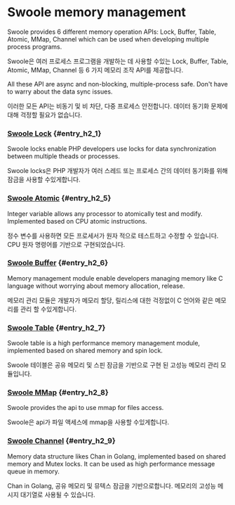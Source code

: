 # Swoole memory management

Swoole provides 6 different memory operation APIs: Lock, Buffer, Table, Atomic, MMap, Channel which can be used when developing multiple process programs.

Swoole은 여러 프로세스 프로그램을 개발하는 데 사용할 수있는 Lock, Buffer, Table, Atomic, MMap, Channel 등 6 가지 메모리 조작 API를 제공합니다.

All these API are async and non-blocking, multiple-process safe. Don't have to warry about the data sync issues. 

이러한 모든 API는 비동기 및 비 차단, 다중 프로세스 안전합니다. 데이터 동기화 문제에 대해 걱정할 필요가 없습니다.

### [Swoole Lock](/modules/swoole-lock.md) {#entry_h2_1}

Swoole locks enable PHP developers use locks for data synchronization between multiple theads or processes.

Swoole locks은 PHP 개발자가 여러 스레드 또는 프로세스 간의 데이터 동기화를 위해 잠금을 사용할 수있게합니다.

### [Swoole Atomic](/modules/swoole-atomic.md) {#entry_h2_5}

Integer variable allows any processor to atomically test and modify. Implemented based on CPU atomic instructions.

정수 변수를 사용하면 모든 프로세서가 원자 적으로 테스트하고 수정할 수 있습니다. CPU 원자 명령어를 기반으로 구현되었습니다.

### [Swoole Buffer](/modules/swoole-buffer.md) {#entry_h2_6}

Memory management module enable developers managing memory like C language without worrying about memory allocation, release.

메모리 관리 모듈은 개발자가 메모리 할당, 릴리스에 대한 걱정없이 C 언어와 같은 메모리를 관리 할 수있게합니다.

### [Swoole Table](/modules/swoole-table.md) {#entry_h2_7}

Swoole table is a high performance memory management module, implemented based on shared memory and spin lock.

Swoole 테이블은 공유 메모리 및 스핀 잠금을 기반으로 구현 된 고성능 메모리 관리 모듈입니다.

### [Swoole MMap](/modules/swoole-mmap.md) {#entry_h2_8}

Swoole provides the api to use mmap for files access.

Swoole은 api가 파일 액세스에 mmap을 사용할 수있게합니다.

### [Swoole Channel](/modules/swoole-channel.md) {#entry_h2_9}

Memory data structure likes Chan in Golang, implemented based on shared memory and Mutex locks. It can be used as high performance message queue in memory. 

Chan in Golang, 공유 메모리 및 뮤텍스 잠금을 기반으로합니다. 메모리의 고성능 메시지 대기열로 사용될 수 있습니다.



